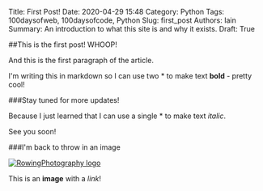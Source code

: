 Title: First Post!
Date: 2020-04-29 15:48
Category: Python
Tags: 100daysofweb, 100daysofcode, Python
Slug: first_post
Authors: Iain
Summary: An introduction to what this site is and why it exists. 
Draft: True

##This is the first post! WHOOP!

And this is the first paragraph of the article.

I'm writing this in markdown so I can use two * to make text **bold** - pretty cool!

###Stay tuned for more updates!

Because I just learned that I can use a single * to make text *italic*.

See you soon!

###I'm back to throw in an image

[![RowingPhotography logo]({static}/images/rowingphotography.png)](http://rowingphotography.co.uk)

This is an **image** with a _link_!